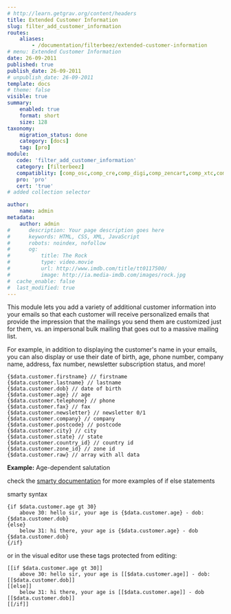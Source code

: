 ```yaml
---
# http://learn.getgrav.org/content/headers
title: Extended Customer Information
slug: filter_add_customer_information
routes:
    aliases:
        - /documentation/filterbeez/extended-customer-information
# menu: Extended Customer Information
date: 26-09-2011
published: true
publish_date: 26-09-2011
# unpublish_date: 26-09-2011
template: docs
# theme: false
visible: true
summary:
    enabled: true
    format: short
    size: 128
taxonomy:
    migration_status: done
    category: [docs]
    tag: [pro]
module:
   code: 'filter_add_customer_information'
   category: [filterbeez]
   compatiblity: [comp_osc,comp_cre,comp_digi,comp_zencart,comp_xtc,comp_xtcm2,comp_gambio]
   pro: 'pro'
   cert: 'true'       
# added collection selector

author:
    name: admin
metadata:
    author: admin
#      description: Your page description goes here
#      keywords: HTML, CSS, XML, JavaScript
#      robots: noindex, nofollow
#      og:
#          title: The Rock
#          type: video.movie
#          url: http://www.imdb.com/title/tt0117500/
#          image: http://ia.media-imdb.com/images/rock.jpg
#  cache_enable: false
#  last_modified: true
---
```


This module lets you add a variety of additional customer information into your emails so that each customer will receive personalized emails that provide the impression that the mailings you send them are customized just for them, vs. an impersonal bulk mailing that goes out to a massive mailing list.

For example, in addition to displaying the customer's name in your emails, you can also display or use their date of birth, age, phone number, company name, address, fax number, newsletter subscription status, and more!

```
{$data.customer.firstname} // firstname
{$data.customer.lastname} // lastname
{$data.customer.dob} // date of birth
{$data.customer.age} // age
{$data.customer.telephone} // phone
{$data.customer.fax} // fax
{$data.customer.newsletter} // newsletter 0/1
{$data.customer.company} // company
{$data.customer.postcode} // postcode
{$data.customer.city} // city
{$data.customer.state} // state
{$data.customer.country_id} // country id
{$data.customer.zone_id} // zone id
{$data.customer.raw} // array with all data

```

**Example:** Age-dependent salutation

check the [smarty documentation](http://www.smarty.net/docsv2/en/language.function.if.tpl) for more examples of if else statements

smarty syntax

```
{if $data.customer.age gt 30}
    above 30: hello sir, your age is {$data.customer.age} - dob: {$data.customer.dob}
{else}
    below 31: hi there, your age is {$data.customer.age} - dob {$data.customer.dob}
{/if}
```

or in the visual editor use these tags protected from editing:

```
[[if $data.customer.age gt 30]]
    above 30: hello sir, your age is [[$data.customer.age]] - dob: [[$data.customer.dob]]
[[else]]
    below 31: hi there, your age is [[$data.customer.age]] - dob [[$data.customer.dob]]
[[/if]]
```
